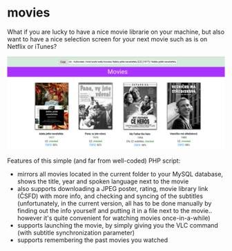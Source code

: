 # movies

What if you are lucky to have a nice movie librarie on your machine, but also want to have a nice selection screen for your next movie such as is on Netflix or iTunes?

![Screenshot of movies](https://github.com/lacimarsik/movies/blob/master/screen.png)

Features of this simple (and far from well-coded) PHP script:
* mirrors all movies located in the current folder to your MySQL database, shows the title, year and spoken language next to the movie
* also supports downloading a JPEG poster, rating, movie library link (ČSFD) with more info, and checking and syncing of the subtitles (unfortunately, in the current version, all has to be done manually by finding out the info yourself and putting it in a file next to the movie.. however it's quite convenient for watching movies once-in-a-while)
* supports launching the movie, by simply giving you the VLC command (with subtitle synchronization parameter)
* supports remembering the past movies you watched
